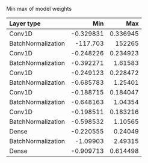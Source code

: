 Min max of model weights

| Layer type         |         Min |           Max |
|:-------------------|------------:|--------------:|
| Conv1D             |   -0.329831 |      0.336945 |
| BatchNormalization | -117.703    | 152265        |
| Conv1D             |   -0.248226 |      0.234923 |
| BatchNormalization |   -0.392271 |      1.61583  |
| Conv1D             |   -0.249123 |      0.228472 |
| BatchNormalization |   -0.685783 |      1.25401  |
| Conv1D             |   -0.188715 |      0.184047 |
| BatchNormalization |   -0.648163 |      1.04354  |
| Conv1D             |   -0.198511 |      0.183216 |
| BatchNormalization |   -0.598532 |      1.10565  |
| Dense              |   -0.220555 |      0.24049  |
| BatchNormalization |   -1.09903  |      2.49315  |
| Dense              |   -0.909713 |      0.614498 |